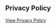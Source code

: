 ## Privacy Policy
[View Privacy Policy](https://the47guy.github.io/Grid-Quest-Privacy-Policy/Privacy_Policy.html)
